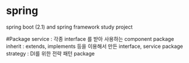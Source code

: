# spring
spring boot (2.1) and spring framework study project

#Package
service : 각종 interface 를 받아 사용하는 component package<br/>
inherit : extends, implements 등을 이용해서 만든 interface, service package<br/>
strategy : DI를 위한 전략 패턴 package